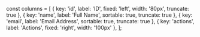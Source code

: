 const columns = [
  { 
    key: 'id', 
    label: 'ID', 
    fixed: 'left', 
    width: '80px',
    truncate: true 
  },
  { 
    key: 'name', 
    label: 'Full Name', 
    sortable: true,
    truncate: true 
  },
  { 
    key: 'email', 
    label: 'Email Address', 
    sortable: true,
    truncate: true 
  },
  { 
    key: 'actions', 
    label: 'Actions', 
    fixed: 'right', 
    width: '100px' 
  },
];

<DynamicTable
  url="/api/users"
  columns={columns}
  fixedHeader={true}
  maxHeight="70vh"
  selectable={true}
/>